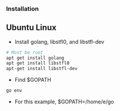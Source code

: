 ### Installation

## Ubuntu Linux
+ Install golang, libstfl0,  and libstfl-dev

```bash
# Must be root
apt get install golang
apt get install libstfl0
apt-get install libstfl-dev
```

+ Find $GOPATH

```bash
go env
```

+ For this example, $GOPATH=/home/e/go

